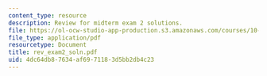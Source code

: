 ```yaml
---
content_type: resource
description: Review for midterm exam 2 solutions.
file: https://ol-ocw-studio-app-production.s3.amazonaws.com/courses/10-37-chemical-and-biological-reaction-engineering-spring-2007/4dc64db87634af6971183d5bb2db4c23_rev_exam2_soln.pdf
file_type: application/pdf
resourcetype: Document
title: rev_exam2_soln.pdf
uid: 4dc64db8-7634-af69-7118-3d5bb2db4c23
---
```

